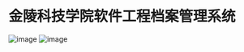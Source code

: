 # 金陵科技学院软件工程档案管理系统
![image](https://github.com/sunwujun/archivesManagementBack/blob/master/introduceImg/loginPage.PNG)
![image](https://github.com/sunwujun/archivesManagementBack/blob/master/introduceImg/mainPage.PNG)

